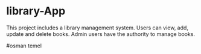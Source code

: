 # library-App
This project includes a library management system. Users can view, add, update and delete books. Admin users have the authority to manage books.

#osman temel


